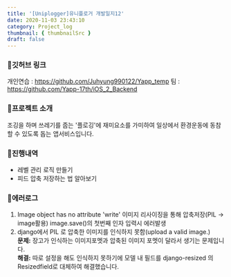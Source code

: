 ```yaml
---
title: '[Uniplogger]유니플로거 개발일지12'
date: 2020-11-03 23:43:10
category: Project_log
thumbnail: { thumbnailSrc }
draft: false
---
```


### 🎯깃허브 링크 
개인연습 : https://github.com/Juhyung990122/Yapp_temp
팀 : https://github.com/Yapp-17th/iOS_2_Backend

### 🎯프로젝트 소개 
조깅을 하며 쓰레기를 줍는 '플로깅'에 재미요소를 가미하여 
일상에서 환경운동에 동참할 수 있도록 돕는 앱서비스입니다.

### 🎯진행내역
- 레벨 관리 로직 만들기
- 피드 압축 저장하는 법 알아보기

### 🎯에러로그
1. Image object has no attribute 'write'
이미지 리사이징을 통해 압축저장(PIL -> image활용)
image.save()의 첫번째 인자 입력시 에러발생<br>
2. django에서 PIL 로 압축한 이미지를 인식하지 못함(upload a valid image.)<br>
**문제:** 장고가 인식하는 이미지포멧과 압축된 이미지 포멧이 달라서 생기는 문제입니다.<br>
**해결:** 따로 설정을 해도 인식하지 못하기에 모델 내 필드를 django-resized 의 Resizedfield로 대체하여 해결했습니다.

